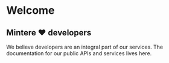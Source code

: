 # Welcome

## Mintere ❤️ developers

We believe developers are an integral part of our services. The documentation for our public APIs and services lives here.



